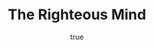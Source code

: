 ---
title: "The Righteous Mind"
bookCover: "/assets/book-covers/the-righteous-mind.jpg"
slug: "the-righteous-mind"
bookAuthor: "Jonathan Haidt"
rating: 10
done: false
tags: []
summary: false
detailedNotes: false
amazonLink: ""
author:
  name: Rico Trebeljahr
  picture: "/assets/blog/profile.jpeg"
---